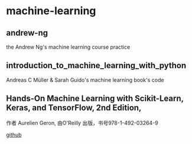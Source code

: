 # machine-learning

## andrew-ng

the Andrew Ng's machine learning course practice

## introduction_to_machine_learning_with_python

Andreas C Müller & Sarah Guido's machine learning book's code

## Hands-On Machine Learning with Scikit-Learn, Keras, and TensorFlow, 2nd Edition,

作者 Aurelien Geron, 由O'Reilly 出版，书号978-1-492-03264-9

[github](https://github.com/ageron/handson-ml2)